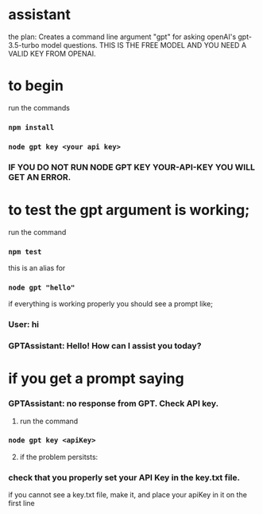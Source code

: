 # assistant

the plan:
Creates a command line argument "gpt" for asking openAI's gpt-3.5-turbo model questions.
THIS IS THE FREE MODEL AND YOU NEED A VALID KEY FROM OPENAI.

# to begin

run the commands

### `npm install`

### `node gpt key <your api key>`

### IF YOU DO NOT RUN NODE GPT KEY YOUR-API-KEY YOU WILL GET AN ERROR.

# to test the gpt argument is working;

run the command

### `npm test`

this is an alias for

### `node gpt "hello"`

if everything is working properly you should see a prompt like;

### User: hi

### GPTAssistant: Hello! How can I assist you today?

# if you get a prompt saying

### GPTAssistant: no response from GPT. Check API key.

1. run the command

### `node gpt key <apiKey>`

2. if the problem persitsts:

### check that you properly set your API Key in the key.txt file.

if you cannot see a key.txt file, make it, and place your apiKey in it on the first line
